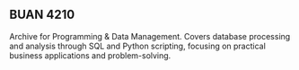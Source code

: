 ## BUAN 4210

Archive for Programming & Data Management. Covers database processing and analysis through SQL and Python scripting, focusing on practical business applications and problem-solving. 
